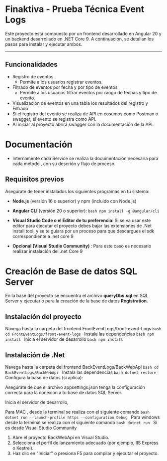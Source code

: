 # Finaktiva - Prueba Técnica Event Logs

Este proyecto está compuesto por un frontend desarrollado en Angular 20 y
un backend desarrollado en .NET Core 9. A continuación, se detallan los pasos
para instalar y ejecutar ambos.

---

## Funcionalidades

-   Registro de eventos
    -   Permite a los usuarios registrar eventos.
-   Filtrado de eventos por fecha y por tipo de eventos
    -   Permite a los usuarios filtrar eventos por rango de fechas y tipo de evento.
-   Visualización de eventos en una tabla los resultados del registro y Filtrado
-   Si el registro del evento se realiza de API en cosumos como Postman o swagger, el evento se registra como API.
-   Al iniciar al proyecto abrirá swagger con la documentación de la API.

# Documentación

-   Internamente cada Service se realiza la documentación necesaria para cada método , con su descrión y flujo de proceso.

## Requisitos previos

Asegúrate de tener instalados los siguientes programas en tu sistema:

-   **Node.js** (versión 16 o superior) y npm (incluido con Node.js)
-   **Angular CLI** (versión 20 o superior):
    `bash
npm install -g @angular/cli
    `
-   **Visual Studio Code o el Editor de tu preferencia**: Si se va usar este editor para
    ejecutar el proyecto debes bajar las extensiones de .Net install tool, y se te guiara por un proceso para que descargues el sdk correspondiente a .net core 9

-   **Opcional (Visual Studio Community)** : Para este caso es necesario realizar instalación del .net Core 9

# Creación de Base de datos SQL Server

En la base del proyecto se encuentra el archivo **queryDbs.sql** en SQL Server y ejecutarlo
para la creación de la base de datos **Registration**.

## Instalación del proyecto

Navega hasta la carpeta del frontend FrontEventLogs/front-event-Logs
`bash
cd FrontEventLogs/front-event-logs
    `
Instala las dependencias
`bash
npm install
    `
Inicia el servidor de desarrollo
`bash
npm install
    `

## Instalación de .Net

Navega hasta la carpeta del frontend BackEventLogs/BackWebApi
`bash
cd BackEventLogs/BackWebApi
    `
Instala las dependencias
`bash
dotnet restore
    `
Configura la base de datos (si aplica):

Asegúrate de que el archivo appsettings.json tenga la configuración correcta para la conexión a tu base de datos SQL Server.

Inicia el servidor de desarrollo,

Para MAC , desde la terminal se realiza con el siguiente comando
`bash
dotnet run --launch-profile https --configuration Debug
    `
Para windows desde la terminal se realiza con el siguiente comando
`bash
dotnet run
    `
Si es desde Visual Studio Community

1. Abre el proyecto BackWebApi en Visual Studio.
2. Selecciona el perfil de lanzamiento adecuado (por ejemplo, IIS Express o Kestrel).
3. Haz clic en "Iniciar" o presiona F5 para compilar y ejecutar el proyecto.
